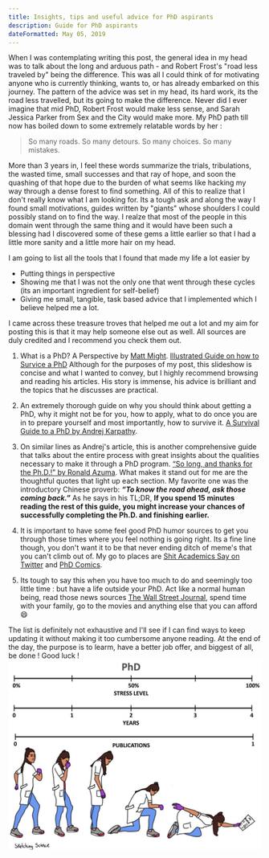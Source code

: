 ```yaml
---
title: Insights, tips and useful advice for PhD aspirants
description: Guide for PhD aspirants
dateFormatted: May 05, 2019
---
```


When I was contemplating writing this post, the general idea in my head was to talk about the long and arduous path - and Robert Frost's "road less traveled by" being the difference. This was all I could think of for motivating anyone who is currently thinking, wants to, or has already embarked on this journey. The pattern of the advice was set in my head, its hard work, its the road less travelled, but its going to make the difference. Never did I ever imagine that mid PhD, Robert Frost would make less sense, and Sarah Jessica Parker from Sex and the City would make more. My PhD path till now has boiled down to some extremely relatable words by her :  

> So many roads. So many detours. So many choices. So many mistakes.    

More than 3 years in, I feel these words summarize the trials, tribulations, the wasted time,  small successes and that ray of hope, and soon the quashing of that hope due to the burden of what seems like hacking my way through a dense forest to find something. All of this to realize that I don't really know what I am looking for. Its a tough ask and along the way I found small motivations, guides written by "giants" whose shoulders I could possibly stand on to find the way. I realze that most of the people in this domain went through the same thing and it would have been such a blessing had I discovered some of these gems a little earlier so that I had a little more sanity and a little more hair on my head. 

I am going to list all the tools that I found that made my life a lot easier by 

* Putting things in perspective
* Showing me that I was not the only one that went through these cycles (its an important ingredient for self-belief)
* Giving me small, tangible, task based advice that I implemented which I believe helped me a lot.

I came across these treasure troves that helped me out a lot and my aim for posting this is that it may help someone else out as well. All sources are duly credited and I recommend you check them out.

1. What is a PhD? A Perspective by [Matt Might](http://matt.might.net/articles/). [Illustrated Guide on how to Survice a PhD](https://matt.might.net/articles/phd-school-in-pictures/IllustratedGuidePhD-Matt-Might.pdf)
Although for the purposes of my post, this slideshow is concise and what I wanted to convey, but I highly recommend browsing and reading his articles. His story is immense, his advice is brilliant and the topics that he discusses are practical. 

2. An extremely thorough guide on why you should think about getting a PhD, why it might not be for you, how to apply, what to do once you are in to prepare yourself and most importantly, how to survive it. [A Survival Guide to a PhD by Andrej Karpathy](http://karpathy.github.io/2016/09/07/phd/#disqus_thread). 

3. On similar lines as Andrej's article, this is another comprehensive guide that talks about the entire process with great insights about the qualities necessary to make it through a PhD program. [“So long, and thanks for the Ph.D.!” by Ronald Azuma](https://www.cs.unc.edu/~azuma/hitch4.html). What makes it stand out for me are the thoughtful quotes that light up each section. My favorite one was the introductory Chinese proverb:
**_“To know the road ahead, ask those coming back.”_** As he says in his TL;DR, 
**If you spend 15 minutes reading the rest of this guide, you might increase your chances of successfully completing the Ph.D. and finishing earlier.** 

4. It is important to have some feel good PhD humor sources to get you through those times where you feel nothing is going right. Its a fine line though, you don't want it to be that never ending ditch of meme's that you can't climb out of. My go to places are [Shit Academics Say on Twitter](https://twitter.com/academicssay?lang=en) and [PhD Comics](https://www.instagram.com/phd_comics/). 

5. Its tough to say this when you have too much to do and seemingly too little time : but have a life outside your PhD. Act like a normal human being, read those news sources [The Wall Street Journal](www.wsj.com), spend time with your family, go to the movies and anything else that you can afford :smile:

The list is definitely not exhaustive and I'll see if I can find ways to keep updating it without making it too cumbersome anyone reading. At the end of the day, the purpose is to learm, have a better job offer, and biggest of all, be done ! Good luck !
![PhD Comics](/src/content/post/data/PhD.jpg)